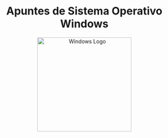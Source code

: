 <div align="center">
<h1>Apuntes de Sistema Operativo Windows</h1>
</div>

<p align="center">
  <img src="/logo_windows.png" width="250"  alt="Windows Logo" />
</p>
